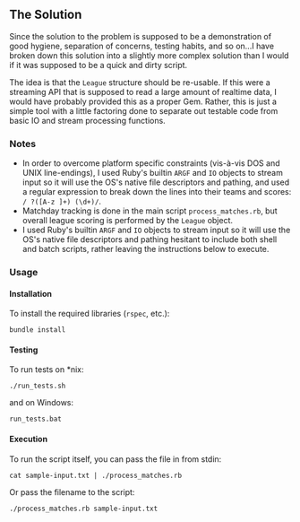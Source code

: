 ## The Solution

Since the solution to the problem is supposed to be a demonstration of good hygiene,
separation of concerns, testing habits, and so on...I have broken down this solution
into a slightly more complex solution than I would if it was supposed to be a quick
and dirty script. 

The idea is that the `League` structure should be re-usable. If this were a streaming
API that is supposed to read a large amount of realtime data, I would have probably
provided this as a proper Gem. Rather, this is just a simple tool with a little factoring
done to separate out testable code from basic IO and stream processing functions.

### Notes

* In order to overcome platform specific constraints (vis-à-vis DOS and UNIX line-endings),
  I used Ruby's builtin `ARGF` and `IO` objects to stream input so it will use the OS's
  native file descriptors and pathing, and used a regular expression to break down the lines 
  into their teams and scores: `/ ?([A-z ]+) (\d+)/`.
* Matchday tracking is done in the main script `process_matches.rb`, but overall league
  scoring is performed by the `League` object.
* I used Ruby's builtin `ARGF` and `IO` objects to stream input so it will use the OS's
  native file descriptors and pathing
  hesitant to include both shell and batch scripts, rather leaving the instructions below to execute.

### Usage

#### Installation
To install the required libraries (`rspec`, etc.):
```shell
bundle install
```

#### Testing
To run tests on *nix:
```shell
./run_tests.sh
```
and on Windows:
```shell
run_tests.bat
```

#### Execution
To run the script itself, you can pass the file in from stdin:
```shell
cat sample-input.txt | ./process_matches.rb
```
Or pass the filename to the script:
```shell
./process_matches.rb sample-input.txt
```